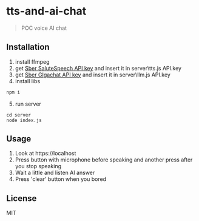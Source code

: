 # tts-and-ai-chat

> POC voice AI chat


## Installation

1. install ffmpeg
2. get [Sber SaluteSpeech API key](https://developers.sber.ru/docs/ru/salutespeech/authentication) and insert it in server\tts.js API.key 
3. get [Sber GIgachat API key](https://developers.sber.ru/docs/ru/gigachat/quickstart/ind-using-api) and insert it in server\llm.js API.key 
4. install libs
```js
npm i
```
5. run server
```
cd server
node index.js
```


## Usage

1. Look at https://localhost
2. Press button with microphone before speaking and another press after you stop speaking
3. Wait a little and listen AI answer
4. Press 'clear' button when you bored


## License

MIT